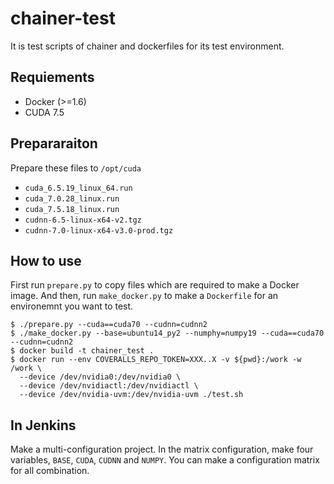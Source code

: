 # chainer-test

It is test scripts of chainer and dockerfiles for its test environment.


## Requiements

- Docker (>=1.6)
- CUDA 7.5

## Prepararaiton

Prepare these files to ```/opt/cuda```

- ```cuda_6.5.19_linux_64.run```
- ```cuda_7.0.28_linux.run```
- ```cuda_7.5.18_linux.run```
- ```cudnn-6.5-linux-x64-v2.tgz```
- ```cudnn-7.0-linux-x64-v3.0-prod.tgz```

## How to use

First run `prepare.py` to copy files which are required to make a Docker image.
And then, run `make_docker.py` to make a `Dockerfile` for an environemnt you want to test.

```
$ ./prepare.py --cuda==cuda70 --cudnn=cudnn2
$ ./make_docker.py --base=ubuntu14_py2 --numphy=numpy19 --cuda==cuda70 --cudnn=cudnn2
$ docker build -t chainer_test .
$ docker run --env COVERALLS_REPO_TOKEN=XXX..X -v ${pwd}:/work -w /work \
  --device /dev/nvidia0:/dev/nvidia0 \
  --device /dev/nvidiactl:/dev/nvidiactl \
  --device /dev/nvidia-uvm:/dev/nvidia-uvm ./test.sh
```

## In Jenkins

Make a multi-configuration project.
In the matrix configuration, make four variables, `BASE`, `CUDA`, `CUDNN` and `NUMPY`.
You can make a configuration matrix for all combination.
